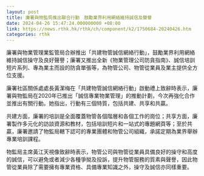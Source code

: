 ```yaml
---
layout: post
title: 廉署與物監局推出聯合行動　鼓勵業界利用網絡維持誠信及聲譽
date: 2024-04-26 15:47:24.000000000 +08:00
link: https://news.rthk.hk/rthk/ch/component/k2/1750684-20240426.htm
categories: rthk
---
```


廉署與物業管理業監管局合辦推出「共建物管誠信網絡行動」，鼓勵業界利用網絡維持誠信操守及良好聲譽；廉署又推出全新《物業管理公司防貪指南》、誠信培訓短片系列、專為業主而設的防貪單張等，為物管公司、物管從業員及業主提供全方位支援。

廉署社區關係處處長黃潔梅在「共建物管誠信網絡行動」啟動禮上致辭時表示，廉署與物監局在2020年已推出「誠信專業物業管理」的推動計劃，今次再強化合作並推出有關行動。她指出，行動有三個特質，包括共建、共享和共贏。

共建方面，廉署的培訓是全面覆蓋物管各個階層和各個工作的崗位；共享方面，廉署製作多元化的訪談資源和教材，包括培訓短片和一站式的專題網頁等；至於共贏，廉署邀請了物監局轄下認可的專業團體和物管公司組織，承諾定期為業界舉辦專業培訓課程。

物監局主席黃江天視像致辭時表示，物管公司與物管從業員具備良好的操守和高度的誠信，可以避免或者減少各種爭拗及投訴，提升物管服務的質素與聲譽，因此物管從業員除了需要擁有專業資格、具備專業知識之外，操守及誠信亦同樣重要。
